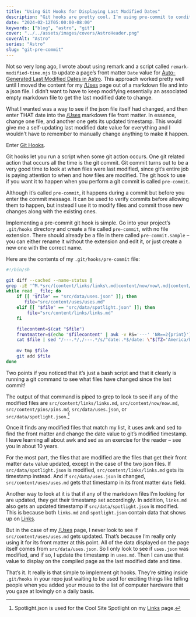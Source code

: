 ```yaml
---
title: "Using Git Hooks for Displaying Last Modified Dates" 
description: "Git hooks are pretty cool. I'm using pre-commit to conditionally update the last modified date on certain pages in my blog. Here's how I did it."
date: "2024-02-12T05:00:00-08:00"
keywords: ["blog", "astro", "git"]
cover: "../../assets/images/covers/AstroHeader.png"
coverAlt: "Astro"
series: "Astro"
slug: "git-pre-commit"
---
```

Not so very long ago, I wrote about using remark and a script called `remark-modified-time.mjs` to update a page’s front matter `Date` value for [Auto-Generated Last Modified Dates in Astro](https://scottwillsey.com/astro-last-modified). This approach worked pretty well until I moved the content for my [/Uses](https://scottwillsey.com/uses/) page out of a markdown file and into a json file. I didn’t want to have to keep modifying essentially an associated empty markdown file to get the last modified date to change.

What I wanted was a way to see if the json file itself had changed, and then enter THAT date into the [/Uses](https://scottwillsey.com/uses/) markdown file front matter. In essence, change one file, and another one gets its updated timestamp. This would give me a self-updating last modified date value for everything and I wouldn’t have to remember to manually change anything to make it happen.

Enter [Git Hooks](https://git-scm.com/book/en/v2/Customizing-Git-Git-Hooks).

Git hooks let you run a script when some git action occurs. One git related action that occurs all the time is the git commit. Git commit turns out to be a very good time to look at when files were last modified, since git’s entire job is paying attention to when and how files are modified. The git hook to use if you want it to happen when you perform a git commit is called `pre-commit`.

Although it’s called `pre-commit`, it happens during a commit but before you enter the commit message. It can be used to verify commits before allowing them to happen, but instead I use it to modify files and commit those new changes along with the existing ones.

Implementing a pre-commit git hook is simple. Go into your project’s `.git/hooks` directory and create a file called `pre-commit`, with no file extension. There should already be a file in there called `pre-commit.sample` – you can either rename it without the extension and edit it, or just create a new one with the correct name.

 Here are the contents of my `.git/hooks/pre-commit` file:

```bash
#!/bin/sh

git diff --cached --name-status | 
grep -iE '^M.*src/(content/links/links\.md|content/now/now\.md|content/pins/pins\.md|data/uses\.json|data/spotlight\.json)$' |
while read _ file; do
    if [[ "$file" == "src/data/uses.json" ]]; then
       file="src/content/uses/uses.md"
    elif [[ "$file" == "src/data/spotlight.json" ]]; then
        file="src/content/links/links.md"
    fi

    filecontent=$(cat "$file")
    frontmatter=$(echo "$filecontent" | awk -v RS='---' 'NR==2{print}')
    cat $file | sed "/---.*/,/---.*/s/^date:.*$/date: \"$(TZ='America/Los_Angeles' date "+%Y-%m-%dT%H:%M:%S-08:00")\"/" > tmp
    
    mv tmp $file
    git add $file
done

```

Two points if you noticed that it’s just a bash script and that it clearly is running a git command to see what files have changed since the last commit!

The output of that command is piped to grep to look to see if any of the modified files are `src/content/links/links.md`, `src/content/now/now.md`, `src/content/pins/pins.md`, `src/data/uses.json`, or `src/data/spotlight.json`.[^1]

Once it finds any modified files that match my list, it uses awk and sed to find the front matter and change the date value to git’s modified timestamp. I leave learning all about awk and sed as an exercise for the reader – see you in about 10 years.

For the most part, the files that are modified are the files that get their front matter `date` value updated, except in the case of the two json files. If `src/data/spotlight.json` is modified, `src/content/links/links.md` gets its timestamp instead. And if `src/data/uses.json` is changed, `src/content/uses/uses.md` gets that timestamp in its front matter `date` field.

Another way to look at it is that if any of the markdown files I’m looking for are updated, they get their timestamp set accordingly. In addition, `links.md` also gets an updated timestamp if `src/data/spotlight.json` is modified. This is because both `links.md` and `spotlight.json` contain data that shows up on [Links](https://scottwillsey.com/links/).

But in the case of my [/Uses](https://scottwillsey.com/uses/) page, I never look to see if `src/content/uses/uses.md` gets updated. That’s because I’m really only using it for its front matter at this point. All of the data displayed on the page itself comes from `src/data/uses.json`. So I only look to see if `uses.json` was modified, and if so, I update the timestamp in `uses.md`. Then I can use that value to display on the compiled page as the last modified date and time.

That’s it. It really is that simple to implement git hooks. They’re sitting inside `.git/hooks` in your repo just waiting to be used for exciting things like telling people when you added your mouse to the list of computer hardware that you gaze at lovingly on a daily basis.

[^1]: Spotlight.json is used for the Cool Site Spotlight on my [Links](https://scottwillsey.com/links/) page.
